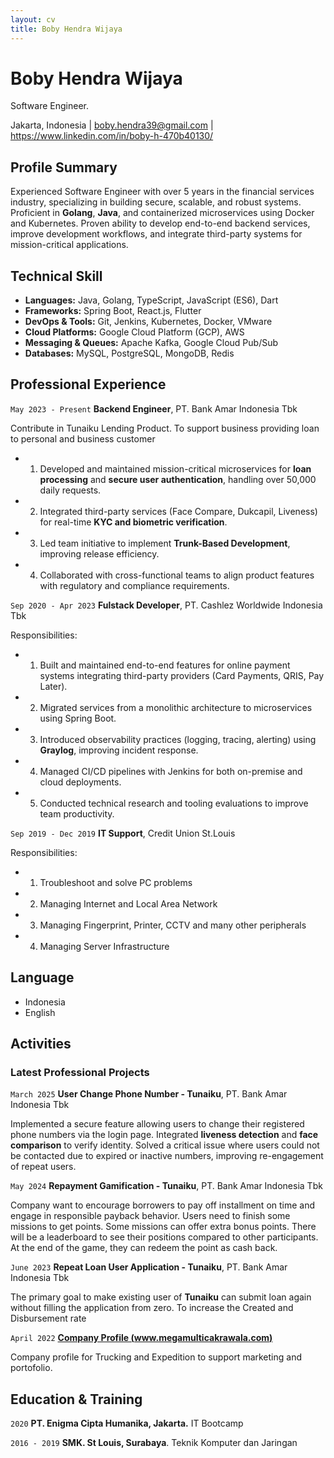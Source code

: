 ```yaml
---
layout: cv
title: Boby Hendra Wijaya
---
```

# Boby Hendra Wijaya
Software Engineer.

<div id="webaddress">
<text>Jakarta, Indonesia</text>
| <a href="mailto:boby.hendra39@gmail.com">boby.hendra39@gmail.com</a>
| <a href="https://www.linkedin.com/in/boby-h-470b40130/">https://www.linkedin.com/in/boby-h-470b40130/</a>
</div>


## Profile Summary
Experienced Software Engineer with over 5 years in the financial services industry, specializing in building secure, scalable, and robust systems. Proficient in **Golang**, **Java**, and containerized microservices using Docker and Kubernetes. Proven ability to develop end-to-end backend services, improve development workflows, and integrate third-party systems for mission-critical applications.
## Technical Skill
- **Languages:** Java, Golang, TypeScript, JavaScript (ES6), Dart
- **Frameworks:** Spring Boot, React.js, Flutter
- **DevOps & Tools:** Git, Jenkins, Kubernetes, Docker, VMware
- **Cloud Platforms:** Google Cloud Platform (GCP), AWS
- **Messaging & Queues:** Apache Kafka, Google Cloud Pub/Sub
- **Databases:** MySQL, PostgreSQL, MongoDB, Redis

## Professional Experience

`May 2023 - Present`
__Backend Engineer__, PT. Bank Amar Indonesia Tbk

Contribute in Tunaiku Lending Product. To support business providing loan to personal and business customer
- 1) Developed and maintained mission-critical microservices for **loan processing** and **secure user authentication**, handling over 50,000 daily requests.
- 2) Integrated third-party services (Face Compare, Dukcapil, Liveness) for real-time **KYC and biometric verification**.
- 3) Led team initiative to implement **Trunk-Based Development**, improving release efficiency.
- 4) Collaborated with cross-functional teams to align product features with regulatory and compliance requirements.

`Sep 2020 - Apr 2023`
__Fulstack Developer__, PT. Cashlez Worldwide Indonesia Tbk

Responsibilities:
- 1) Built and maintained end-to-end features for online payment systems integrating third-party providers (Card Payments, QRIS, Pay Later).
- 2) Migrated services from a monolithic architecture to microservices using Spring Boot.
- 3) Introduced observability practices (logging, tracing, alerting) using **Graylog**, improving incident response.
- 4) Managed CI/CD pipelines with Jenkins for both on-premise and cloud deployments.
- 5) Conducted technical research and tooling evaluations to improve team productivity.

`Sep 2019 - Dec 2019`
__IT Support__, Credit Union St.Louis

Responsibilities:
- 1) Troubleshoot and solve PC problems
- 2) Managing Internet and Local Area Network
- 3) Managing Fingerprint, Printer, CCTV and many other peripherals
- 4) Managing Server Infrastructure

## Language
- Indonesia
- English

<!-- <div style="page-break-after: always;"></div> -->
## Activities
### Latest Professional Projects
`March 2025`
**User Change Phone Number - Tunaiku**, PT. Bank Amar Indonesia Tbk

Implemented a secure feature allowing users to change their registered phone numbers via the login page. Integrated **liveness detection** and **face comparison** to verify identity. Solved a critical issue where users could not be contacted due to expired or inactive numbers, improving re-engagement of repeat users.

`May 2024`
**Repayment Gamification - Tunaiku**,  PT. Bank Amar Indonesia Tbk

Company want to encourage borrowers to pay off installment on time and engage in responsible payback behavior.
Users need to finish some missions to get points. Some missions can offer extra bonus points. There will be a leaderboard to see their positions compared to other participants.
At the end of the game, they can redeem the point as cash back.

`June 2023`
**Repeat Loan User Application - Tunaiku**,  PT. Bank Amar Indonesia Tbk

The primary goal to make existing user of **Tunaiku** can submit loan again without filling the application from zero.
To increase the Created and Disbursement rate

`April 2022`
[**Company Profile (www.megamulticakrawala.com)**](https://www.megamulticakrawala.com)

Company profile for Trucking and Expedition to support marketing and portofolio. 

## Education & Training

`2020`
__PT. Enigma Cipta Humanika, Jakarta.__ IT Bootcamp

`2016 - 2019`
__SMK. St Louis, Surabaya__. Teknik Komputer dan Jaringan

<!-- ### Footer
Last updated: Feb 2023 -->
